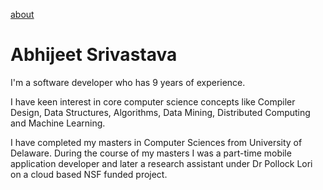 [about](about.md)

# Abhijeet Srivastava

I'm a software developer who has 9 years of experience.

I have keen interest in core computer science concepts like Compiler Design, Data Structures, Algorithms, Data Mining, Distributed Computing and Machine Learning.

I have completed my masters in Computer Sciences from University of Delaware. During the course of my masters I was a part-time mobile application developer and later a research assistant under Dr Pollock Lori on a cloud based NSF funded project.
